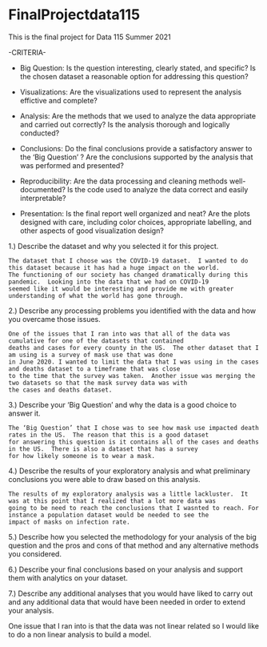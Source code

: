 # FinalProjectdata115
This is the final project for Data 115 Summer 2021

-CRITERIA-

* Big Question: Is the question interesting, clearly stated, and specific? Is the chosen dataset a reasonable option for
addressing this question?

* Visualizations: Are the visualizations used to represent the analysis effictive and complete?

* Analysis: Are the methods that we used to analyze the data appropriate and carried out correctly?
Is the analysis thorough and logically conducted?

* Conclusions: Do the final conclusions provide a satisfactory answer to the ‘Big Question’ ?  Are the conclusions supported by the 
  analysis that was performed and presented?

* Reproducibility: Are the data processing and cleaning methods well-documented?  Is the code used to analyze the data correct and 
  easily interpretable?

* Presentation: Is the final report well organized and neat? Are the plots designed with care, including color choices, appropriate labelling, 
  and other aspects of good visualization design?

1.) Describe the dataset and why you selected it for this project.

    The dataset that I choose was the COVID-19 dataset.  I wanted to do this dataset because it has had a huge impact on the world.  
    The functioning of our society has changed dramatically during this pandemic.  Looking into the data that we had on COVID-19 
    seemed like it would be interesting and provide me with greater understanding of what the world has gone through.

 

2.) Describe any processing problems you identified with the data and how you overcame those issues.

    One of the issues that I ran into was that all of the data was cumulative for one of the datasets that contained 
    deaths and cases for every county in the US.  The other dataset that I am using is a survey of mask use that was done 
    in June 2020. I wanted to limit the data that I was using in the cases and deaths dataset to a timeframe that was close 
    to the time that the survey was taken.  Another issue was merging the two datasets so that the mask survey data was with 
    the cases and deaths dataset.

3.) Describe your ‘Big Question’ and why the data is a good choice to answer it.

    The ‘Big Question’ that I chose was to see how mask use impacted death rates in the US.  The reason that this is a good dataset 
    for answering this question is it contains all of the cases and deaths in the US.  There is also a dataset that has a survey 
    for how likely someone is to wear a mask. 


4.) Describe the results of your exploratory analysis and what preliminary conclusions you were able to draw based on this analysis.
                 
    The results of my exploratory analysis was a little lackluster.  It was at this point that I realized that a lot more data was 
    going to be need to reach the conclusions that I wasnted to reach. For instance a population dataset would be needed to see the
    impact of masks on infection rate. 

5.) Describe how you selected the methodology for your analysis of the big question and the pros and cons of that method and any alternative methods you considered.

6.) Describe your final conclusions based on your analysis and support them with analytics on your dataset.

7.) Describe any additional analyses that you would have liked to carry out and any additional data that would have been needed in order to extend your analysis.
  
   One issue that I ran into is that the data was not linear related so I would like to do a non linear analysis to build a model.
